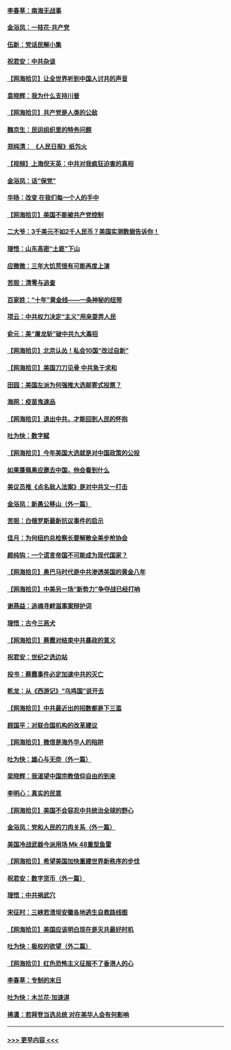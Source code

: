 #### [李春草：南海无战事](../pages/nsc993/n12371159.md?t=09011702) 
#### [金浴凤：一枝花·共产党](../pages/nsc993/n12368757.md?t=09011702) 
#### [伍新：党话民解小集](../pages/nsc993/n12366907.md?t=09011702) 
#### [祝君安：中共杂谈](../pages/nsc993/n12366076.md?t=09011702) 
#### [【网海拾贝】让全世界听到中国人讨共的声音](../pages/nsc993/n12365569.md?t=09011702) 
#### [袁晓辉：我为什么支持川普](../pages/nsc993/n12362670.md?t=09011702) 
#### [【网海拾贝】共产党是人类的公敌](../pages/nsc993/n12363182.md?t=09011702) 
#### [魏京生：民运组织里的特务问题](../pages/nsc993/n12363010.md?t=09011702) 
#### [郑纯清： 《人民日报》纸包火](../pages/nsc993/n12362706.md?t=09011702) 
#### [【视频】上海倪天英：中共对我疯狂迫害的真相](../pages/nsc993/n12356341.md?t=09011702) 
#### [金浴凤：话“保党”](../pages/nsc993/n12361867.md?t=09011702) 
#### [华旸：改变 在我们每一个人的手中](../pages/nsc993/n12361774.md?t=09011702) 
#### [【网海拾贝】美国不能被共产党控制](../pages/nsc993/n12360271.md?t=09011702) 
#### [二大爷：3千美元不如2千人民币？美国实测数据告诉你！](../pages/nsc993/n12358563.md?t=09011702) 
#### [理悟：山东高密“土匪”下山](../pages/nsc993/n12358535.md?t=09011702) 
#### [应微微：三年大饥荒很有可能再度上演](../pages/nsc993/n12358523.md?t=09011702) 
#### [苦胆：清零与追查](../pages/nsc993/n12358501.md?t=09011702) 
#### [百家姓：“十年”黄金线——一条神秘的纽带](../pages/nsc993/n12358319.md?t=09011702) 
#### [项云：中共权力决定“主义”用来耍弄人民](../pages/nsc993/n12358172.md?t=09011702) 
#### [俞元：美“屠龙斩”破中共九大毒招](../pages/nsc993/n12357822.md?t=09011702) 
#### [【网海拾贝】北京认怂！私会10国“改过自新”](../pages/nsc993/n12357784.md?t=09011702) 
#### [【网海拾贝】美国刀刀见骨 中共急于求和](../pages/nsc993/n12355511.md?t=09011702) 
#### [田园：美国左派为何强推大选邮寄式投票？](../pages/nsc993/n12352963.md?t=09011702) 
#### [海网：疫苗鬼速品](../pages/nsc993/n12354438.md?t=09011702) 
#### [【网海拾贝】退出中共，才能回到人民的怀抱](../pages/nsc993/n12352634.md?t=09011702) 
#### [吐为快：数字赋](../pages/nsc993/n12352317.md?t=09011702) 
#### [【网海拾贝】今年美国大选就是对中国政策的公投](../pages/nsc993/n12350973.md?t=09011702) 
#### [如果蓬佩奥应邀去中国，他会看到什么](../pages/nsc993/n12350945.md?t=09011702) 
#### [美议员推《点名敌人法案》是对中共又一打击](../pages/nsc993/n12350765.md?t=09011702) 
#### [金浴凤：新愚公移山（外一篇）](../pages/nsc993/n12350253.md?t=09011702) 
#### [苦胆：白俄罗斯最新抗议事件的启示](../pages/nsc993/n12349989.md?t=09011702) 
#### [佳月：为何纽约总检察长要解散全美步枪协会](../pages/nsc993/n12349939.md?t=09011702) 
#### [颜纯钩：一个谎言帝国不可能成为现代国家？](../pages/nsc993/n12349898.md?t=09011702) 
#### [【网海拾贝】奥巴马时代是中共渗透美国的黄金八年](../pages/nsc993/n12349284.md?t=09011702) 
#### [【网海拾贝】中美另一场“新势力”争夺战已经打响](../pages/nsc993/n12346998.md?t=09011702) 
#### [谢燕益：追魂寻衅滋事案辩护词](../pages/nsc993/n12346892.md?t=09011702) 
#### [理悟：古今三恶犬](../pages/nsc993/n12345190.md?t=09011702) 
#### [【网海拾贝】蔡霞对结束中共暴政的意义](../pages/nsc993/n12344263.md?t=09011702) 
#### [祝君安：世纪之选边站](../pages/nsc993/n12342382.md?t=09011702) 
#### [投书：蔡霞事件必定加速中共的灭亡](../pages/nsc993/n12341881.md?t=09011702) 
#### [乾龙：从《西游记》“乌鸡国”说开去](../pages/nsc993/n12341690.md?t=09011702) 
#### [【网海拾贝】中共最近出的招数都是下三滥](../pages/nsc993/n12341593.md?t=09011702) 
#### [顾国平：对联合国机构的改革建议](../pages/nsc993/n12339928.md?t=09011702) 
#### [【网海拾贝】微信是海外华人的陷阱](../pages/nsc993/n12338868.md?t=09011702) 
#### [吐为快：雄心与无奈（外一篇）](../pages/nsc993/n12338132.md?t=09011702) 
#### [梁晓辉：我渴望中国宗教信仰自由的到来](../pages/nsc993/n12336657.md?t=09011702) 
#### [李明心：真实的民意](../pages/nsc993/n12336089.md?t=09011702) 
#### [【网海拾贝】美国不会容忍中共统治全球的野心](../pages/nsc993/n12336063.md?t=09011702) 
#### [金浴凤：党和人民的刀肉关系（外一篇）](../pages/nsc993/n12335834.md?t=09011702) 
#### [美国冷战武器今派用场 Mk 48重型鱼雷](../pages/nsc993/n12335354.md?t=09011702) 
#### [【网海拾贝】希望美国加快重建世界新秩序的步伐](../pages/nsc993/n12334224.md?t=09011702) 
#### [祝君安：数字货币（外一篇）](../pages/nsc993/n12334186.md?t=09011702) 
#### [理悟：中共祸武穴](../pages/nsc993/n12333962.md?t=09011702) 
#### [宋征时：三峡若溃坝安徽各地逃生自救路线图](../pages/nsc993/n12332450.md?t=09011702) 
#### [【网海拾贝】美国应该明白现在是灭共最好时机](../pages/nsc993/n12332313.md?t=09011702) 
#### [吐为快：极权的欲望（外二篇）](../pages/nsc993/n12332089.md?t=09011702) 
#### [【网海拾贝】红色恐怖主义征服不了香港人的心](../pages/nsc993/n12329296.md?t=09011702) 
#### [李春草：专制的末日](../pages/nsc993/n12329079.md?t=09011702) 
#### [吐为快：木兰花‧加速道](../pages/nsc993/n12327366.md?t=09011702) 
#### [拂潇：若拜登当选总统 对在美华人会有何影响](../pages/nsc993/n12295996.md?t=09011702) 

----
#### [ >>> 更早内容 <<< ](../indexes/nsc993-earlier.md)
